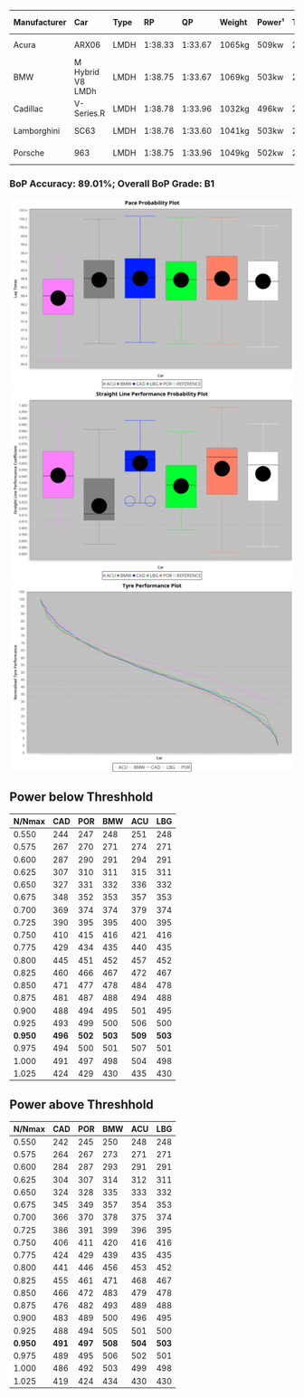 |Manufacturer|Car|Type|RP|QP|Weight|Power¹|Threshhold|PINC|Power²|E/Stint|AVG Vmax|FDS|RDLC|L/Stint|BOP-Grade|ModelAccuracy|ModelPoints|Match%|
|:-|:-|:-|:-|:-|:-|:-|:-|:-|:-|:-|:-|:-|:-|:-|:-|:-|:-|:-|
|Acura|ARX06|LMDH|1:38.33|1:33.67|1065kg|509kw|210.0kph|-1%|504kw|902MJ|308.70kph-325.65kph|-|1.00|29|-D1|100.00%|995|69.64%|
|BMW|M Hybrid V8 LMDh|LMDH|1:38.75|1:33.67|1069kg|503kw|210.0kph|1%|508kw|892MJ|305.33kph-328.44kph|-|1.00|29|~A1|98.60%|1690|98.41%|
|Cadillac|V-Series.R|LMDH|1:38.78|1:33.96|1032kg|496kw|210.0kph|-1%|491kw|869MJ|304.90kph-328.78kph|-|1.03|29|+B1|98.38%|1765|88.47%|
|Lamborghini|SC63|LMDH|1:38.76|1:33.60|1041kg|503kw|210.0kph|0%|503kw|884MJ|308.13kph-326.01kph|-|1.05|29|+B1|96.77%|419|88.55%|
|Porsche|963|LMDH|1:38.75|1:33.96|1049kg|502kw|210.0kph|-1%|497kw|885MJ|306.25kph-329.22kph|-|1.02|29|~A1|96.81%|5438|100.00%|

### BoP Accuracy: 89.01%; Overall BoP Grade: B1
![](BOP/IMSA2024/DAYTONA/DUALSTAGE/IMG/ACOMETHOD.png)![](BOP/IMSA2024/DAYTONA/DUALSTAGE/IMG/ACOMETHOD_sp.png)![](BOP/IMSA2024/DAYTONA/DUALSTAGE/IMG/ACOMETHOD_tw.png)
## Power below Threshhold
|N/Nmax|CAD|POR|BMW|ACU|LBG|
|:-|:-|:-|:-|:-|:-|
|0.550|244|247|248|251|248|
|0.575|267|270|271|274|271|
|0.600|287|290|291|294|291|
|0.625|307|310|311|315|311|
|0.650|327|331|332|336|332|
|0.675|348|352|353|357|353|
|0.700|369|374|374|379|374|
|0.725|390|395|395|400|395|
|0.750|410|415|416|421|416|
|0.775|429|434|435|440|435|
|0.800|445|451|452|457|452|
|0.825|460|466|467|472|467|
|0.850|471|477|478|484|478|
|0.875|481|487|488|494|488|
|0.900|488|494|495|501|495|
|0.925|493|499|500|506|500|
|**0.950**|**496**|**502**|**503**|**509**|**503**|
|0.975|494|500|501|507|501|
|1.000|491|497|498|504|498|
|1.025|424|429|430|435|430|

## Power above Threshhold
|N/Nmax|CAD|POR|BMW|ACU|LBG|
|:-|:-|:-|:-|:-|:-|
|0.550|242|245|250|248|248|
|0.575|264|267|273|271|271|
|0.600|284|287|293|291|291|
|0.625|304|307|314|312|311|
|0.650|324|328|335|333|332|
|0.675|345|349|357|354|353|
|0.700|366|370|378|375|374|
|0.725|386|391|399|396|395|
|0.750|406|411|420|416|416|
|0.775|424|429|439|435|435|
|0.800|441|446|456|453|452|
|0.825|455|461|471|468|467|
|0.850|466|472|483|479|478|
|0.875|476|482|493|489|488|
|0.900|483|489|500|496|495|
|0.925|488|494|505|501|500|
|**0.950**|**491**|**497**|**508**|**504**|**503**|
|0.975|489|495|506|502|501|
|1.000|486|492|503|499|498|
|1.025|419|424|434|430|430|
